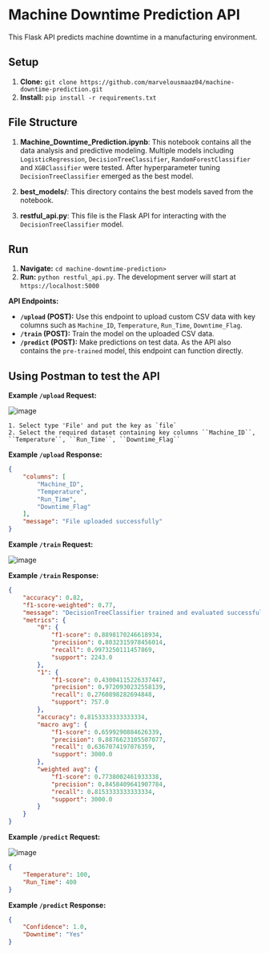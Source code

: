 # Machine Downtime Prediction API

This Flask API predicts machine downtime in a manufacturing environment.

## Setup

1. **Clone:** `git clone https://github.com/marvelousmaaz04/machine-downtime-prediction.git`
2. **Install:** `pip install -r requirements.txt`

## File Structure

1. **Machine_Downtime_Prediction.ipynb**: This notebook contains all the data analysis and predictive modeling. Multiple models including `LogisticRegression`, `DecisionTreeClassifier`, `RandomForestClassifier` and `XGBClassifier` were tested. After hyperparameter tuning `DecisionTreeClassifier` emerged as the best model.

2. **best_models/**: This directory contains the best models saved from the notebook.

3. **restful_api.py**: This file is the Flask API for interacting with the `DecisionTreeClassifier` model.

## Run

1. **Navigate:** `cd machine-downtime-prediction>`
2. **Run:** `python restful_api.py`. The development server will start at `https://localhost:5000`

**API Endpoints:**

* **`/upload` (POST):** Use this endpoint to upload custom CSV data with key columns such as `Machine_ID`, `Temperature`, `Run_Time`, `Downtime_Flag`.
* **`/train` (POST):** Train the model on the uploaded CSV data.
* **`/predict` (POST):** Make predictions on test data. As the API also contains the `pre-trained` model, this endpoint can function directly.

## Using Postman to test the API

**Example `/upload` Request:**

![image](https://github.com/user-attachments/assets/67a7db0e-d702-4535-bc9b-24d6510b3e5c)


```form-data
1. Select type 'File' and put the key as `file`
2. Select the required dataset containing key columns ``Machine_ID``, ``Temperature``, ``Run_Time``, ``Downtime_Flag``
```

**Example `/upload` Response:**
```json
{
    "columns": [
        "Machine_ID",
        "Temperature",
        "Run_Time",
        "Downtime_Flag"
    ],
    "message": "File uploaded successfully"
}
```

**Example `/train` Request:**

![image](https://github.com/user-attachments/assets/aee31cac-ff7d-48e9-8fe1-99695453ea3f)

**Example `/train` Response:**

```json
{
    "accuracy": 0.82,
    "f1-score-weighted": 0.77,
    "message": "DecisionTreeClassifier trained and evaluated successfully",
    "metrics": {
        "0": {
            "f1-score": 0.8898170246618934,
            "precision": 0.8032315978456014,
            "recall": 0.9973250111457869,
            "support": 2243.0
        },
        "1": {
            "f1-score": 0.43004115226337447,
            "precision": 0.9720930232558139,
            "recall": 0.2760898282694848,
            "support": 757.0
        },
        "accuracy": 0.8153333333333334,
        "macro avg": {
            "f1-score": 0.6599290884626339,
            "precision": 0.8876623105507077,
            "recall": 0.6367074197076359,
            "support": 3000.0
        },
        "weighted avg": {
            "f1-score": 0.7738002461933338,
            "precision": 0.8458409641907784,
            "recall": 0.8153333333333334,
            "support": 3000.0
        }
    }
}
```

**Example `/predict` Request:**

![image](https://github.com/user-attachments/assets/94059bc7-d6c4-43bf-8564-8b6bc727e8ce)

```json
{
    "Temperature": 100, 
    "Run_Time": 400
}
```

**Example `/predict` Response:**
```json
{
    "Confidence": 1.0,
    "Downtime": "Yes"
}
```
